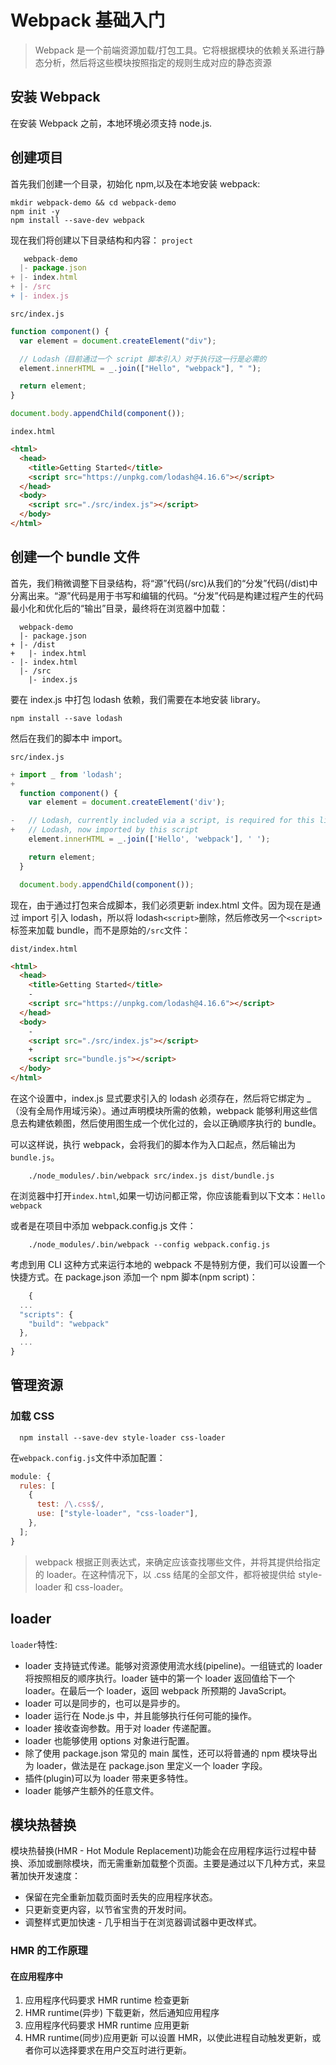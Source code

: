 # Webpack 基础入门

> Webpack 是一个前端资源加载/打包工具。它将根据模块的依赖关系进行静态分析，然后将这些模块按照指定的规则生成对应的静态资源

## 安装 Webpack

在安装 Webpack 之前，本地环境必须支持 node.js.

## 创建项目

首先我们创建一个目录，初始化 npm,以及在本地安装 webpack:

```shell
mkdir webpack-demo && cd webpack-demo
npm init -y
npm install --save-dev webpack
```

现在我们将创建以下目录结构和内容：
`project`

```jsx
   webpack-demo
  |- package.json
+ |- index.html
+ |- /src
+ |- index.js
```

`src/index.js`

```javascript
function component() {
  var element = document.createElement("div");

  // Lodash（目前通过一个 script 脚本引入）对于执行这一行是必需的
  element.innerHTML = _.join(["Hello", "webpack"], " ");

  return element;
}

document.body.appendChild(component());
```

`index.html`

```html
<html>
  <head>
    <title>Getting Started</title>
    <script src="https://unpkg.com/lodash@4.16.6"></script>
  </head>
  <body>
    <script src="./src/index.js"></script>
  </body>
</html>
```

## 创建一个 bundle 文件

首先，我们稍微调整下目录结构，将“源”代码(/src)从我们的“分发”代码(/dist)中分离出来。“源”代码是用于书写和编辑的代码。“分发”代码是构建过程产生的代码最小化和优化后的“输出”目录，最终将在浏览器中加载：

```shell
  webpack-demo
  |- package.json
+ |- /dist
+   |- index.html
- |- index.html
  |- /src
    |- index.js
```

要在 index.js 中打包 lodash 依赖，我们需要在本地安装 library。

`npm install --save lodash`

然后在我们的脚本中 import。

`src/index.js`

```js
+ import _ from 'lodash';
+
  function component() {
    var element = document.createElement('div');

-   // Lodash, currently included via a script, is required for this line to work
+   // Lodash, now imported by this script
    element.innerHTML = _.join(['Hello', 'webpack'], ' ');

    return element;
  }

  document.body.appendChild(component());
```

现在，由于通过打包来合成脚本，我们必须更新 index.html 文件。因为现在是通过 import 引入 lodash，所以将 lodash`<script>`删除，然后修改另一个`<script>`标签来加载 bundle，而不是原始的`/src`文件：

`dist/index.html`

```html
<html>
  <head>
    <title>Getting Started</title>
    -
    <script src="https://unpkg.com/lodash@4.16.6"></script>
  </head>
  <body>
    -
    <script src="./src/index.js"></script>
    +
    <script src="bundle.js"></script>
  </body>
</html>
```

在这个设置中，index.js 显式要求引入的 lodash 必须存在，然后将它绑定为 \_（没有全局作用域污染）。通过声明模块所需的依赖，webpack 能够利用这些信息去构建依赖图，然后使用图生成一个优化过的，会以正确顺序执行的 bundle。

可以这样说，执行 webpack，会将我们的脚本作为入口起点，然后输出为 `bundle.js`。

```shell
    ./node_modules/.bin/webpack src/index.js dist/bundle.js
```

在浏览器中打开`index.html`,如果一切访问都正常，你应该能看到以下文本：`Hello webpack`

或者是在项目中添加 webpack.config.js 文件：

```shell
    ./node_modules/.bin/webpack --config webpack.config.js
```

考虑到用 CLI 这种方式来运行本地的 webpack 不是特别方便，我们可以设置一个快捷方式。在 package.json 添加一个 npm 脚本(npm script)：

```node.js
    {
  ...
  "scripts": {
    "build": "webpack"
  },
  ...
}
```

## 管理资源

### 加载 CSS

```shell
  npm install --save-dev style-loader css-loader
```

在`webpack.config.js`文件中添加配置：

```js
module: {
  rules: [
    {
      test: /\.css$/,
      use: ["style-loader", "css-loader"],
    },
  ];
}
```

> webpack 根据正则表达式，来确定应该查找哪些文件，并将其提供给指定的 loader。在这种情况下，以 .css 结尾的全部文件，都将被提供给 style-loader 和 css-loader。

## loader

`loader`特性:

- loader 支持链式传递。能够对资源使用流水线(pipeline)。一组链式的 loader 将按照相反的顺序执行。loader 链中的第一个 loader 返回值给下一个 loader。在最后一个 loader，返回 webpack 所预期的 JavaScript。
- loader 可以是同步的，也可以是异步的。
- loader 运行在 Node.js 中，并且能够执行任何可能的操作。
- loader 接收查询参数。用于对 loader 传递配置。
- loader 也能够使用 options 对象进行配置。
- 除了使用 package.json 常见的 main 属性，还可以将普通的 npm 模块导出为 loader，做法是在 package.json 里定义一个 loader 字段。
- 插件(plugin)可以为 loader 带来更多特性。
- loader 能够产生额外的任意文件。

## 模块热替换

模块热替换(HMR - Hot Module Replacement)功能会在应用程序运行过程中替换、添加或删除模块，而无需重新加载整个页面。主要是通过以下几种方式，来显著加快开发速度：

- 保留在完全重新加载页面时丢失的应用程序状态。
- 只更新变更内容，以节省宝贵的开发时间。
- 调整样式更加快速 - 几乎相当于在浏览器调试器中更改样式。

### HMR 的工作原理

#### 在应用程序中

1. 应用程序代码要求 HMR runtime 检查更新
2. HMR runtime(异步) 下载更新，然后通知应用程序
3. 应用程序代码要求 HMR runtime 应用更新
4. HMR runtime(同步)应用更新
   可以设置 HMR，以使此进程自动触发更新，或者你可以选择要求在用户交互时进行更新。
